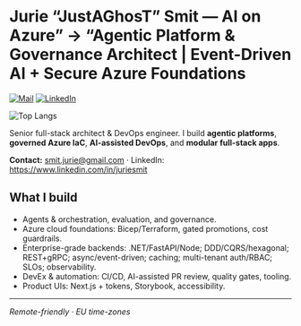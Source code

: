 # Jurie “JustAGhosT” Smit — AI on Azure” → “Agentic Platform & Governance Architect | Event-Driven AI + Secure Azure Foundations

[![Mail](https://img.shields.io/badge/email-smit.jurie%40gmail.com-blue)](mailto:smit.jurie@gmail.com)
[![LinkedIn](https://img.shields.io/badge/linkedin-justaghost-informational)](https://www.linkedin.com/in/your-handle)

![Top Langs](https://github-readme-stats.vercel.app/api/top-langs/?username=JustAGhosT&layout=compact)

Senior full-stack architect & DevOps engineer. I build **agentic platforms**,
**governed Azure IaC**, **AI-assisted DevOps**, and **modular full-stack apps**.

**Contact:** smit.jurie@gmail.com · LinkedIn: https://www.linkedin.com/in/juriesmit

## What I build
- Agents & orchestration, evaluation, and governance.
- Azure cloud foundations: Bicep/Terraform, gated promotions, cost guardrails.
- Enterprise-grade backends: .NET/FastAPI/Node; DDD/CQRS/hexagonal; REST+gRPC;
  async/event-driven; caching; multi-tenant auth/RBAC; SLOs; observability.
- DevEx & automation: CI/CD, AI-assisted PR review, quality gates, tooling.
- Product UIs: Next.js + tokens, Storybook, accessibility.

---
*Remote-friendly · EU time-zones*

